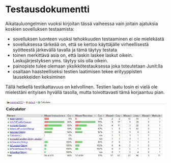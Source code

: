 # Testausdokumentti

Aikatauluongelmien vuoksi kirjoitan tässä vaiheessa vain joitain ajatuksia koskien sovelluksen testaamista:

* sovelluksen luonteen vuoksi tehokkuuden testaaminen ei ole mielekästä
* sovelluksessa tärkeää on, että se kertoo käyttäjälle virheellisestä syötteestä järkevällä tavalla ja tämä täytyy testata
* toinen merkittävä asia on, että laskin laskee laskut oikein. Laskujärjestyksen yms. täytyy siis olla oikein.
* painopiste tulee olemaan yksikkötestauksessa joka toteutetaan Junit:lla
* osaltaan haasteelliseksi testien laatimisen tekee erityyppisten lausekkeiden keksiminen

Tällä hetkellä testikattavuus on kelvollinen. Testien laatu tosin ei vielä ole mielestäni erityisen hyvällä tasolla, mutta toivottavasti tämä korjaantuu pian.

![Jacoco Test Report](https://github.com/murmurian/tiralabra2022/blob/main/dokumentaatio/jacoco.jpg)